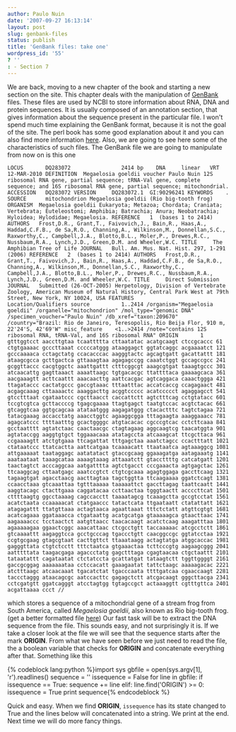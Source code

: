 ```yaml
---
author: Paulo Nuin
date: '2007-09-27 16:13:14'
layout: post
slug: genbank-files
status: publish
title: 'GenBank files: take one'
wordpress_id: '55'
? ''
: - Section 7
---
```


We are back, moving to a new chapter of the book and starting a new
section on the site. This chapter deals with the manipulation of
[GenBank](http://www.ncbi.nlm.nih.gov) files. These files are used by
NCBI to store information about RNA, DNA and protein sequences. It is
usually composed of an annotation section, that gives information about
the sequence present in the particular file. I won't spend much time
explaining the GenBank format, because it is not the goal of the site.
The perl book has some good explanation about it and you can also find
more information
[here](http://www.umanitoba.ca/afs/plant_science/psgendb/doc/GenBank/gbrel.txt).
Also, we are going to see here some of the characteristics of such
files. The GenBank file we are going to manipulate from now on is this
one

`LOCUS       DQ283072                2414 bp    DNA     linear   VRT 12-MAR-2010
DEFINITION  Megaelosia goeldii voucher Paulo Nuin 12S ribosomal RNA gene,
            partial sequence; tRNA-Val gene, complete sequence; and 16S
            ribosomal RNA gene, partial sequence; mitochondrial.
ACCESSION   DQ283072
VERSION     DQ283072.1  GI:90296241
KEYWORDS    .
SOURCE      mitochondrion Megaelosia goeldii (Rio big-tooth frog)
  ORGANISM  Megaelosia goeldii
            Eukaryota; Metazoa; Chordata; Craniata; Vertebrata; Euteleostomi;
            Amphibia; Batrachia; Anura; Neobatrachia; Hyloidea; Hylodidae;
            Megaelosia.
REFERENCE   1  (bases 1 to 2414)
  AUTHORS   Frost,D.R., Grant,T., Faivovich,J., Bain,R., Haas,A.,
            Haddad,C.F.B., de Sa,R.O., Channing,A., Wilkinson,M.,
            Donnellan,S.C., Raxworthy,C., Campbell,J.A., Blotto,B.L., Moler,P.,
            Drewes,R.C., Nussbaum,R.A., Lynch,J.D., Green,D.M. and Wheeler,W.C.
  TITLE     The Amphibian Tree of Life
  JOURNAL   Bull. Am. Mus. Nat. Hist. 297, 1-291 (2006)
REFERENCE   2  (bases 1 to 2414)
  AUTHORS   Frost,D.R., Grant,T., Faivovich,J., Bain,R., Haas,A.,
            Haddad,C.F.B., de Sa,R.O., Channing,A., Wilkinson,M.,
            Donnellan,S.C., Raxworthy,C., Campbell,J.A., Blotto,B.L., Moler,P.,
            Drewes,R.C., Nussbaum,R.A., Lynch,J.D., Green,D.M. and Wheeler,W.C.
  TITLE     Direct Submission
  JOURNAL   Submitted (26-OCT-2005) Herpetology, Division of Vertebrate
            Zoology, American Museum of Natural History, Central Park West at
            79th Street, New York, NY 10024, USA
FEATURES             Location/Qualifiers
     source          1..2414
                     /organism="Megaelosia goeldii"
                     /organelle="mitochondrion"
                     /mol_type="genomic DNA"
                     /specimen_voucher="Paulo Nuin"
                     /db_xref="taxon:209670"
                     /country="Brazil: Rio de Janeiro, Teresopolis, Rio Beija
                     Flor, 910 m, 22'24'S, 42'69'W"
     misc_feature    <1..>2414
                     /note="contains 12S ribosomal RNA, tRNA-Val, and 16S
                     ribosomal RNA"
ORIGIN      
        1 gtttggtcct aaccttgtaa tcaattttta cttaatatac acatgcaagt ctccgcaccc
       61 ctgtgaaaac gcccttaaat cccccatggg ataaggagct ggtatcaggc acgaaaatct
      121 gcccaaaaca cctagctatg ccacacccac aagggtactc agcagtgatt gacattattt
      181 ataagcgcca gcttgactca gttaaagtaa agagagccgg caaatctggt gccagccgcc
      241 gcggttaccc cacgtggctc aaattgattt ctttcggcgt aaagcgtgat taaagtgccc
      301 atcaacattg gagttaaact aaaattaagc tgtgacacgc ttattttaca gaaaagcaca
      361 aacgaaagtt acttcaattt aaacaacttg aattcacgac agtcaggaca caaactggga
      421 ttagataccc cactatgccc gaccgtaaac tttaatttac accatcaccg ccagagaact
      481 acgagcaaag cttaaaactc aaaggacttg acggtccccc acatccccct agaggagcct
      541 gtcctttaat cgataatccc cgcttaacct caccattctt agtctttcag cctgtatacc
      601 tccgtcgtca gcttaccccg tgagcgaaaa ttagtgagct taatgtccac acgtctacac
      661 gtcaggtcaa ggtgcagcaa atataatggg aagagatggg ctacactttc tagtctagaa
      721 tatacgaaag accacctatg aaacctggtc agaaggcgga tttagaagta aaaggaaacc
      781 agagcatccc ttttaatttg gcactggggc atgtacacac cgcccgtcac cctcttcaaa
      841 gcctaatttt agtatctaac caactaacgc ctagtagaag aggcaagtcg taacatggta
      901 agtataccgg aaggtgtgct tggaaacaaa atatagccta atcaaagcat ttcgcttaca
      961 ccgaaaagtt atctgtgaaa ttcagattat tttgagctaa aaatctagcc ccactttatt
     1021 ctataatccc ttatcactta aattcatgaa tcaaaacatt ttaataatca agtaaaggcg
     1081 attgaaaaat taataggagc aatatatact gtaccgcaag ggaaagatga aatagaaatg
     1141 aaataataat taaagcataa aaaagtaaag attaaatctt gtaccttttg catcatgatt
     1201 taactagtct acccaggcaa aatgatttta agtctgacct cccgaaacta agtgagctac
     1261 ttcaaggcag cttaatgagc aaatccgtct ctgtcgcaaa agagtggaga gaccttcaag
     1321 tagaagtgat agacctaacg aacttagtaa tagctggtta ttcaagaaaa ggatctcagt
     1381 ccaacctaaa gtcaaattaa tgtttaaaaa taaaaattct gaccttagag taattcaatt
     1441 aaggtacagc ctacttgaaa caggatacaa ccttaactaa tgggtaactt accccttcat
     1501 cttttaagtg ggcctaaaag cagccacctt taaaatagcg tcaaagctta gccgtcctat
     1561 acatctaata ccaaaaacat ctatgaaccc tatactcata ttgaataatt ctatattatt
     1621 atagagattt ttatgttaaa actagtaaca agaattaaat tttctctatt atgttcgtgt
     1681 acatcagaaa ggataaacca ctgataattg acatgcatga gtaaaaagca gtaacttaac
     1741 aagaaaaccc tcctaactct aatgttaacc taacacaagt acatctcaag aaagatttaa
     1801 agaaaaagaa ggaactcggc aaacattaac ctcgcctgtt taccaaaaac atcgcctctt
     1861 gtcaaaattt aagaggtcca gcctgcccag tgaccctgtt caacggccgc ggtatcctaa
     1921 ccgtgcgaag gtagcgtaat cacttgttct ttaaataagg actagtatga atggcaccac
     1981 gagggttata ctgtctcctt tttctaatca gtgaaactaa tcttcccgtg aagaagcggg
     2041 aatttttata taagacgaga agaccctatg gagctttaga cgagtaacaa ctgctaattt
     2101 tataatattt cagataatat ctctatccta gcattatgat tataagtctt tggttggggt
     2161 gaccgcggag aaaaaaataa cctccacatt gaaagaatat tattctaagc aaaaagacac
     2221 atctttaagc atcaacaaat tgacatctat tgacccaata ttttgatcaa cgaaccaagt
     2281 taccctaggg ataacagcgc aatccacttc gagagctctt atcgacaagt gggcttacga
     2341 cctcgatgtt ggatcagggt atcctagtgg tgtagccgct actaaaggtt cgtttgttca
     2401 acgattaaaa ccct
//`

which stores a sequence of a mitochondrial gene of a stream frog from
South America, called *Megaelosia goeldii*, also known as Rio big-tooth
frog. (get a better formatted file [here](http://python.genedrift.org/megaelosia.gbk)) Our fast task will
be to extract the DNA sequence from the file. This sounds easy, and not
surprisingly it is. If we take a closer look at the file we will see
that the sequence starts after the mark **ORIGIN**. From what we have
seen before we just need to read the file, the a boolean variable that
checks for **ORIGIN** and concatenate everything after that. Something
like this 

{% codeblock lang:python %}import sys 
gbfile = open(sys.argv[1], 'r').readlines() 
sequence = '' 
issequence = False 
for line in gbfile: 
	if issequence == True: 
		sequence += line 
	elif:
		line.find('ORIGIN') >= 0: 
		issequence = True 
		print sequence{% endcodeblock %}


Quick and easy. When we find **ORIGIN**, `issequence` has its state
changed to True and the lines below will concatenated into a string. We
print at the end. Next time we will do more fancy things.
